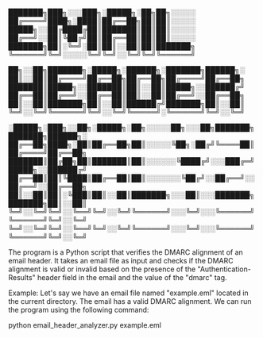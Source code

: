 
███████╗███╗░░░███╗░█████╗░██╗██╗░░░░░
██╔════╝████╗░████║██╔══██╗██║██║░░░░░
█████╗░░██╔████╔██║███████║██║██║░░░░░
██╔══╝░░██║╚██╔╝██║██╔══██║██║██║░░░░░
███████╗██║░╚═╝░██║██║░░██║██║███████╗
╚══════╝╚═╝░░░░░╚═╝╚═╝░░╚═╝╚═╝╚══════╝

██╗░░██╗███████╗░█████╗░██████╗░███████╗██████╗░
██║░░██║██╔════╝██╔══██╗██╔══██╗██╔════╝██╔══██╗
███████║█████╗░░███████║██║░░██║█████╗░░██████╔╝
██╔══██║██╔══╝░░██╔══██║██║░░██║██╔══╝░░██╔══██╗
██║░░██║███████╗██║░░██║██████╔╝███████╗██║░░██║
╚═╝░░╚═╝╚══════╝╚═╝░░╚═╝╚═════╝░╚══════╝╚═╝░░╚═╝

░█████╗░███╗░░██╗░█████╗░██╗░░░░░██╗░░░██╗███████╗███████╗██████╗░
██╔══██╗████╗░██║██╔══██╗██║░░░░░╚██╗░██╔╝╚════██║██╔════╝██╔══██╗
███████║██╔██╗██║███████║██║░░░░░░╚████╔╝░░░███╔═╝█████╗░░██████╔╝
██╔══██║██║╚████║██╔══██║██║░░░░░░░╚██╔╝░░██╔══╝░░██╔══╝░░██╔══██╗
██║░░██║██║░╚███║██║░░██║███████╗░░░██║░░░███████╗███████╗██║░░██║
╚═╝░░╚═╝╚═╝░░╚══╝╚═╝░░╚═╝╚══════╝░░░╚═╝░░░╚══════╝╚══════╝╚═╝░░╚═╝
╚═╝░░╚═╝╚═╝░░╚══╝╚═╝░░╚═╝╚══════╝░░░╚═╝░░░╚══════╝╚══════╝╚═╝░░╚═╝


The program is a Python script that verifies the DMARC alignment of an email header. It takes an email file as input and checks if the DMARC alignment is valid or invalid based on the presence of the "Authentication-Results" header field in the email and the value of the "dmarc" tag.

Example:
Let's say we have an email file named "example.eml" located in the current directory.
The email has a valid DMARC alignment. We can run the program using the following command:

python email_header_analyzer.py example.eml
